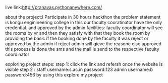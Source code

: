 live link:http://pranavas.pythonanywhere.com/

about the project:I Participate in 30 hours hackthon the problem statement is kongu enginineering college
in this our faculty cooratinator have the only credential. and approved by the admin
facilities: faculty coordinator will see the rooms by vr and then they satisfy with that they book the room by providing the basic 
if the booking done by the faculty it was reject or approved by the admin if reject admin will gieve the reasone else approved this process
is done the sms and the mail is send to the respective faculty coordinator

exploring project steps:
    step 1: click the link and refersh once the website is visible
    step 2 : staff username:s.ac.in
                   password:123
             admin username:b
                   password:456
    by using this explore my project
    
